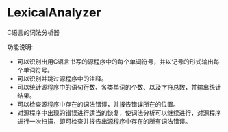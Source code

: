 # LexicalAnalyzer
C语言的词法分析器

功能说明:
* 可以识别出用C语言书写的源程序中的每个单词符号，并以记号的形式输出每个单词符号。
* 可以识别并跳过源程序中的注释。
* 可以统计源程序中的语句行数、各类单词的个数、以及字符总数，并输出统计结果。
* 可以检查源程序中存在的词法错误，并报告错误所在的位置。
* 对源程序中出现的错误进行适当的恢复，使词法分析可以继续进行，对源程序进行一次扫描，即可检查并报告出源程序中存在的所有词法错误。
